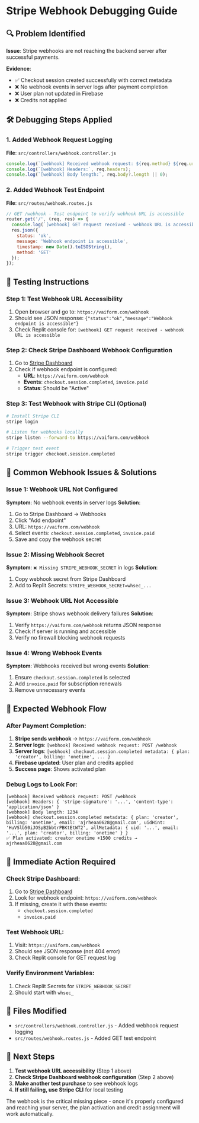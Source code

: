 # Stripe Webhook Debugging Guide

## 🔍 Problem Identified

**Issue**: Stripe webhooks are not reaching the backend server after successful payments.

**Evidence**:
- ✅ Checkout session created successfully with correct metadata
- ❌ No webhook events in server logs after payment completion
- ❌ User plan not updated in Firebase
- ❌ Credits not applied

## 🛠️ Debugging Steps Applied

### 1. **Added Webhook Request Logging**
**File**: `src/controllers/webhook.controller.js`
```javascript
console.log(`[webhook] Received webhook request: ${req.method} ${req.url}`);
console.log(`[webhook] Headers:`, req.headers);
console.log(`[webhook] Body length:`, req.body?.length || 0);
```

### 2. **Added Webhook Test Endpoint**
**File**: `src/routes/webhook.routes.js`
```javascript
// GET /webhook - Test endpoint to verify webhook URL is accessible
router.get('/', (req, res) => {
  console.log(`[webhook] GET request received - webhook URL is accessible`);
  res.json({ 
    status: 'ok', 
    message: 'Webhook endpoint is accessible',
    timestamp: new Date().toISOString(),
    method: 'GET'
  });
});
```

## 🧪 Testing Instructions

### **Step 1: Test Webhook URL Accessibility**
1. Open browser and go to: `https://vaiform.com/webhook`
2. Should see JSON response: `{"status":"ok","message":"Webhook endpoint is accessible"}`
3. Check Replit console for: `[webhook] GET request received - webhook URL is accessible`

### **Step 2: Check Stripe Dashboard Webhook Configuration**
1. Go to [Stripe Dashboard](https://dashboard.stripe.com/webhooks)
2. Check if webhook endpoint is configured:
   - **URL**: `https://vaiform.com/webhook`
   - **Events**: `checkout.session.completed`, `invoice.paid`
   - **Status**: Should be "Active"

### **Step 3: Test Webhook with Stripe CLI (Optional)**
```bash
# Install Stripe CLI
stripe login

# Listen for webhooks locally
stripe listen --forward-to https://vaiform.com/webhook

# Trigger test event
stripe trigger checkout.session.completed
```

## 🔧 Common Webhook Issues & Solutions

### **Issue 1: Webhook URL Not Configured**
**Symptom**: No webhook events in server logs
**Solution**: 
1. Go to Stripe Dashboard → Webhooks
2. Click "Add endpoint"
3. URL: `https://vaiform.com/webhook`
4. Select events: `checkout.session.completed`, `invoice.paid`
5. Save and copy the webhook secret

### **Issue 2: Missing Webhook Secret**
**Symptom**: `❌ Missing STRIPE_WEBHOOK_SECRET` in logs
**Solution**:
1. Copy webhook secret from Stripe Dashboard
2. Add to Replit Secrets: `STRIPE_WEBHOOK_SECRET=whsec_...`

### **Issue 3: Webhook URL Not Accessible**
**Symptom**: Stripe shows webhook delivery failures
**Solution**:
1. Verify `https://vaiform.com/webhook` returns JSON response
2. Check if server is running and accessible
3. Verify no firewall blocking webhook requests

### **Issue 4: Wrong Webhook Events**
**Symptom**: Webhooks received but wrong events
**Solution**:
1. Ensure `checkout.session.completed` is selected
2. Add `invoice.paid` for subscription renewals
3. Remove unnecessary events

## 🎯 Expected Webhook Flow

### **After Payment Completion:**
1. **Stripe sends webhook** → `https://vaiform.com/webhook`
2. **Server logs**: `[webhook] Received webhook request: POST /webhook`
3. **Server logs**: `[webhook] checkout.session.completed metadata: { plan: 'creator', billing: 'onetime', ... }`
4. **Firebase updated**: User plan and credits applied
5. **Success page**: Shows activated plan

### **Debug Logs to Look For:**
```
[webhook] Received webhook request: POST /webhook
[webhook] Headers: { 'stripe-signature': '...', 'content-type': 'application/json' }
[webhook] Body length: 1234
[webhook] checkout.session.completed metadata: { plan: 'creator', billing: 'onetime', email: 'ajrheaa0628@gmail.com', uidHint: 'HuVSlb50iJOSpB2bbtrPBKtEtWT2', allMetadata: { uid: '...', email: '...', plan: 'creator', billing: 'onetime' } }
✅ Plan activated: creator onetime +1500 credits → ajrheaa0628@gmail.com
```

## 🚨 Immediate Action Required

### **Check Stripe Dashboard:**
1. Go to [Stripe Dashboard](https://dashboard.stripe.com/webhooks)
2. Look for webhook endpoint: `https://vaiform.com/webhook`
3. If missing, create it with these events:
   - `checkout.session.completed`
   - `invoice.paid`

### **Test Webhook URL:**
1. Visit: `https://vaiform.com/webhook`
2. Should see JSON response (not 404 error)
3. Check Replit console for GET request log

### **Verify Environment Variables:**
1. Check Replit Secrets for `STRIPE_WEBHOOK_SECRET`
2. Should start with `whsec_`

## 📁 Files Modified

- `src/controllers/webhook.controller.js` - Added webhook request logging
- `src/routes/webhook.routes.js` - Added GET test endpoint

## 🔄 Next Steps

1. **Test webhook URL accessibility** (Step 1 above)
2. **Check Stripe Dashboard webhook configuration** (Step 2 above)
3. **Make another test purchase** to see webhook logs
4. **If still failing, use Stripe CLI** for local testing

The webhook is the critical missing piece - once it's properly configured and reaching your server, the plan activation and credit assignment will work automatically.

